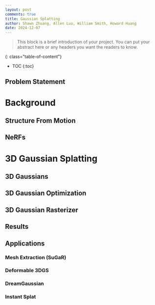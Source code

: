 ```yaml
---
layout: post
comments: true
title: Gaussian Splatting
author: Shawn Zhuang, Allen Luo, William Smith, Howard Huang
date: 2024-12-07
---
```


> This block is a brief introduction of your project. You can put your abstract here or any headers you want the readers to know.

<!--more-->

{: class="table-of-content"}

- TOC
  {:toc}

## Problem Statement

# Background

## Structure From Motion

## NeRFs

# 3D Gaussian Splatting

## 3D Gaussians

## 3D Gaussian Optimization

## 3D Gaussian Rasterizer

## Results

## Applications

### Mesh Extraction (SuGaR)

### Deformable 3DGS

### DreamGaussian

### Instant Splat
